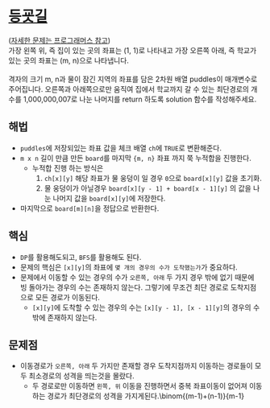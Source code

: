 # [등굣길](https://github.com/malvr00/Java-algorithm/blob/master/programmers/level3/step31/src/Main.java)

([자세한 문제는 프로그래머스 참고](https://school.programmers.co.kr/learn/courses/30/lessons/42898)) <br/>
가장 왼쪽 위, 즉 집이 있는 곳의 좌표는 (1, 1)로 나타내고 가장 오른쪽 아래, 즉 학교가 있는 곳의 좌표는 (m, n)으로 나타냅니다.<br/>
<br/>
격자의 크기 m, n과 물이 잠긴 지역의 좌표를 담은 2차원 배열 puddles이 매개변수로 주어집니다. 오른쪽과 아래쪽으로만 움직여 집에서 학교까지 갈 수 있는 최단경로의 개수를 1,000,000,007로 나눈 나머지를 return 하도록 solution 함수를 작성해주세요.

## 해법
* `puddles`에 저장되있는 좌표 값을 체크 배열 `ch`에 `TRUE`로 변환해준다.
* `m x n` 길이 만큼 만든 `board`를 마지막 `{m, n}` 좌표 까지 쭉 누적합을 진행한다.
  * 누적합 진행 하는 방식은 
    1. `ch[x][y]` 해당 좌표가 물 웅덩이 일 경우 `0`으로 `board[x][y]` 값을 초기화.
    2. 물 웅덩이가 아닐경우 `board[x][y - 1] + board[x - 1][y]` 의 값을 나눈 나머지 값을 `board[x][y]`에 저장한다.
* 마지막으로 `board[m][n]`을 정답으로 반환한다.

## 핵심
* `DP`를 활용해도되고, `BFS`를 활용해도 된다.
* 문제의 핵심은 `[x][y]`의 좌표에 `몇 개의 경우의 수가 도착했는가`가 중요하다.
* 문제에서 이동할 수 있는 경우의 수가 `오른쪽, 아래` 두 가지 경우 밖에 없기 때문에 빙 돌아가는 경우의 수는 존재하지 않는다. 그렇기에 무조건 최단 경로로 도착지점으로 모든 경로가 이동된다.
  * `[x][y]`에 도착할 수 있는 경우의 수는 `[x][y - 1], [x - 1][y]`의 경우의 수 밖에 존재하지 않는다.

## 문제점
* 이동경로가 `오른쪽, 아래` 두 가지만 존재할 경우 도착지점까지 이동하는 경로들이 모두 최소경로의 성격을 띄는것을 몰랐다.
  * 두 경로로만 이동하면 `왼쪽, 위` 이동을 진행하면서 중복 좌표이동이 없어져 이동하는 경로가 최단경로의 성격을 가지게된다.\binom{(m-1)+(n-1)}{m-1} 